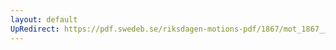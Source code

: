 ```yaml
---
layout: default
UpRedirect: https://pdf.swedeb.se/riksdagen-motions-pdf/1867/mot_1867__ak__00050/mot_1867__ak__00050_002.pdf
---
```

